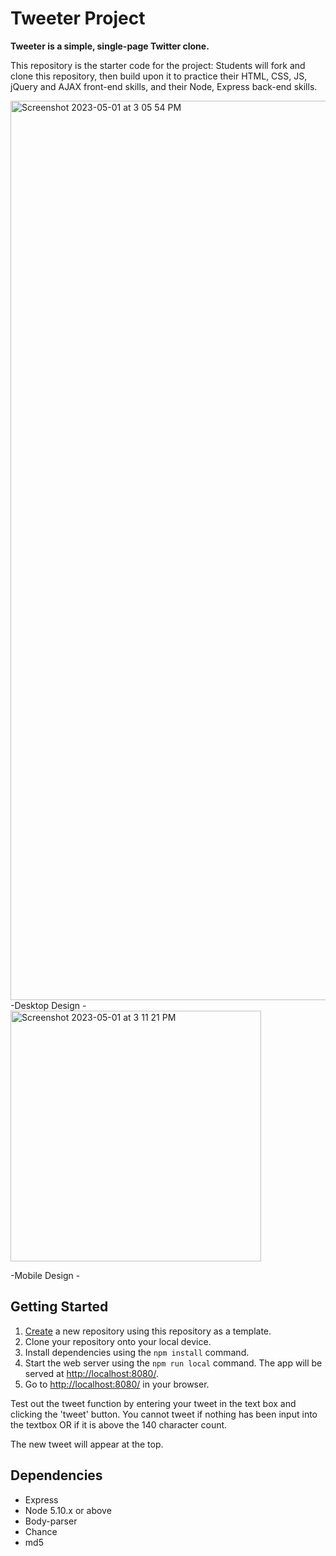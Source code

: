 # Tweeter Project

**Tweeter is a simple, single-page Twitter clone.**

This repository is the starter code for the project: Students will fork and clone this repository, then build upon it to practice their HTML, CSS, JS, jQuery and AJAX front-end skills, and their Node, Express back-end skills.

<img width="1439" alt="Screenshot 2023-05-01 at 3 05 54 PM" src="https://user-images.githubusercontent.com/68622003/235512910-be0b02e8-4587-4a0f-b699-2035037493fd.png">
-Desktop Design -

<img width="401" alt="Screenshot 2023-05-01 at 3 11 21 PM" src="https://user-images.githubusercontent.com/68622003/235513311-642b35c3-321d-4a99-9a62-72e0f7028419.png">

-Mobile Design - 


## Getting Started

1. [Create](https://docs.github.com/en/repositories/creating-and-managing-repositories/creating-a-repository-from-a-template) a new repository using this repository as a template.
2. Clone your repository onto your local device.
3. Install dependencies using the `npm install` command.
3. Start the web server using the `npm run local` command. The app will be served at <http://localhost:8080/>.
4. Go to <http://localhost:8080/> in your browser.

Test out the tweet function by entering your tweet in the text box and clicking the 'tweet' button. You cannot tweet if nothing has been input into the textbox OR if it is above the 140 character count.

The new tweet will appear at the top.

## Dependencies

- Express
- Node 5.10.x or above
- Body-parser 
- Chance
- md5
